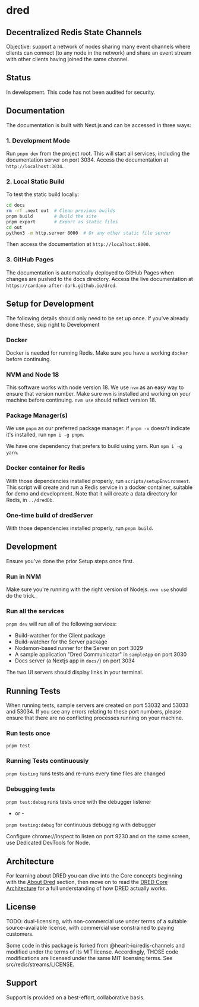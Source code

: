 # dred
## Decentralized Redis State Channels

Objective: support a network of nodes sharing many event channels where clients can connect (to any node in the network) and share an event stream with other clients having joined the same channel.

## Status

In development.  This code has not been audited for security.

## Documentation

The documentation is built with Next.js and can be accessed in three ways:

### 1. Development Mode

Run `pnpm dev` from the project root. This will start all services, including the documentation server on port 3034.
Access the documentation at `http://localhost:3034`.

### 2. Local Static Build

To test the static build locally:
```bash
cd docs
rm -rf .next out  # Clean previous builds
pnpm build        # Build the site
pnpm export       # Export as static files
cd out
python3 -m http.server 8000  # Or any other static file server
```
Then access the documentation at `http://localhost:8000`.

### 3. GitHub Pages

The documentation is automatically deployed to GitHub Pages when changes are pushed to the docs directory.
Access the live documentation at `https://cardano-after-dark.github.io/dred`.

## Setup for Development

The following details should only need to be set up once.  If you've already done these, skip right to Development

### Docker

Docker is needed for running Redis.  Make sure you have a working `docker` before continuing.

### NVM and Node 18

This software works with node version 18.  We use `nvm` as an easy way to ensure that version number.  Make sure `nvm` is installed and working on your machine before continuing.  `nvm use` should reflect version 18.

### Package Manager(s)

We use `pnpm` as our preferred package manager.  if `pnpm -v` doesn't indicate it's installed, run `npm i -g pnpm`.

We have one dependency that prefers to build using yarn.  Run `npm i -g yarn`.  

### Docker container for Redis

With those dependencies installed properly, run `scripts/setupEnvironment`.  This script will create and run a Redis service in a docker container, suitable for demo and development.  Note that it will create a data directory for Redis, in `../dredDb`.

### One-time build of dredServer

With those dependencies installed properly, run `pnpm build`.

## Development

Ensure you've done the prior Setup steps once first.

### Run in NVM

Make sure you're running with the right version of Nodejs.  `nvm use` should do the trick.

### Run all the services

`pnpm dev` will run all of the following services:

  * Build-watcher for the Client package
  * Build-watcher for the Server package
  * Nodemon-based runner for the Server on port 3029
  * A sample application "Dred Communicator" in `sampleApp` on port 3030
  * Docs server (a Nextjs app in `docs/`) on port 3034

The two UI servers should display links in your terminal.

## Running Tests

When running tests, sample servers are created on port 53032 and 53033 and 53034.  If you see any errors relating to these port numbers, please ensure that there are no conflicting processes running on your machine.

### Run tests once

`pnpm test`

### Running Tests continuously

`pnpm testing` runs tests and re-runs every time files are changed

### Debugging tests

`pnpm test:debug` runs tests once with the debugger listener

- or -

`pnpm testing:debug` for continuous debugging with debugger

Configure chrome://inspect to listen on port 9230 and on the same screen, use Dedicated DevTools for Node.

## Architecture

For learning about DRED you can dive into the Core concepts beginning with the [About Dred](https://cardano-after-dark.github.io/dred/docs/understanding-dred) section, then move on to read the [DRED Core Architecture](https://cardano-after-dark.github.io/dred/docs/core-architecture) for a full understanding of how DRED actually works.

## License

TODO: dual-licensing, with non-commercial use under terms of a suitable source-available license, with commercial use constrained to paying customers.  

Some code in this package is forked from @hearit-io/redis-channels and modified under the terms of its MIT license.  Accordingly, THOSE code modifications are licensed under the same MIT licensing terms.  See src/redis/streams/LICENSE.

## Support

Support is provided on a best-effort, collaborative basis.


